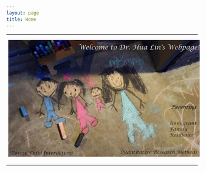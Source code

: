 ```yaml
---
layout: page
title: Home
---
```


***************
<a href="/"><img style="float: center; width: 1000px; margin: 0px 5px 5px" src="/images/Family3-1.jpg"></a>

****************

